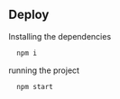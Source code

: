 ## Deploy
Installing the dependencies
```bash
  npm i
```
running the project
```bash
  npm start
```